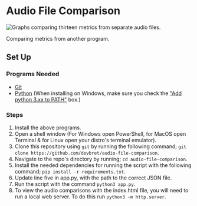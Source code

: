 # Audio File Comparison

![Graphs comparing thirteen metrics from separate audio files.](https://hosting.photobucket.com/bbcfb0d4-be20-44a0-94dc-65bff8947cf2/095a6dbc-c863-412a-9abc-7d0905cf9311.png)

Comparing metrics from another program.

## Set Up

### Programs Needed

-   [Git](https://git-scm.com/downloads)
-   [Python](https://www.python.org/downloads/) (When installing on Windows, make sure you check the ["Add python 3.xx to PATH"](https://hosting.photobucket.com/images/i/bernhoftbret/python.png) box.)

### Steps

1. Install the above programs.
2. Open a shell window (For Windows open PowerShell, for MacOS open Terminal & for Linux open your distro's terminal emulator).
3. Clone this repository using `git` by running the following command; `git clone https://github.com/devbret/audio-file-comparison`.
4. Navigate to the repo's directory by running; `cd audio-file-comparison`.
5. Install the needed dependencies for running the script with the following command; `pip install -r requirements.txt`.
6. Update line five in app.py, with the path to the correct JSON file.
7. Run the script with the command `python3 app.py`.
8. To view the audio comparisons with the index.html file, you will need to run a local web server. To do this run `python3 -m http.server`.
